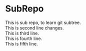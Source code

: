 # SubRepo
This is sub repo, to learn git subtree.   
This is second line changes.   
This is third line.   
This is fourth line.  
This is fifth line.    
